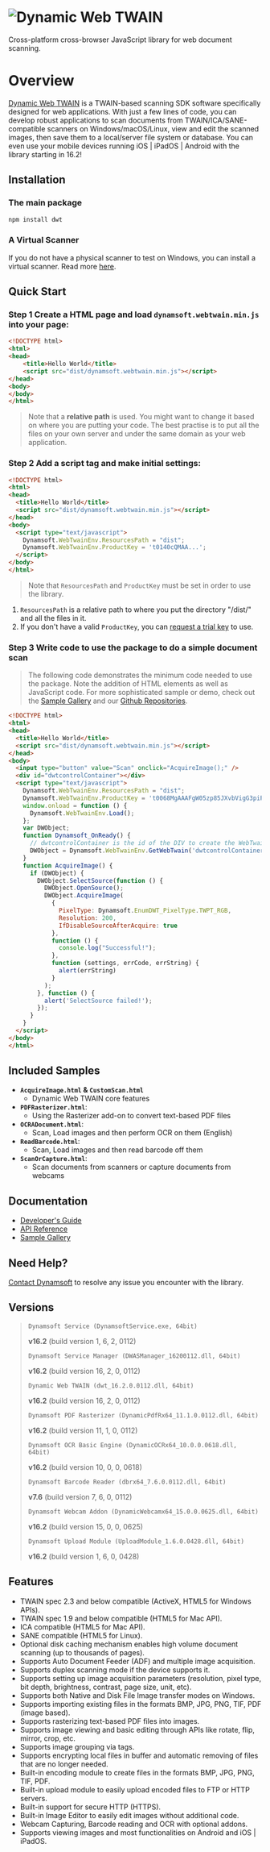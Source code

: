 # ![Dynamic Web TWAIN](https://www.dynamsoft.com/assets/img-icon/logo-dwt-white-300x68.png)

Cross-platform cross-browser JavaScript library for web document scanning.

# Overview

[Dynamic Web TWAIN](https://www.dynamsoft.com/Products/WebTWAIN_Overview.aspx) is a TWAIN-based scanning SDK software specifically designed for web applications. With just a few lines of code, you can develop robust applications to scan documents from TWAIN/ICA/SANE-compatible scanners on Windows/macOS/Linux, view and edit the scanned images, then save them to a local/server file system or database. You can even use your mobile devices running iOS | iPadOS | Android with the library starting in 16.2!

## Installation

### The main package

```bash
npm install dwt
```

### A Virtual Scanner

If you do not have a physical scanner to test on Windows, you can install a virtual scanner. Read more [here](https://www.dynamsoft.com/web-twain/docs/getstarted/hardware.html?ver=latest#no-scanner-to-test).

## Quick Start

### Step 1 Create a HTML page and load **`dynamsoft.webtwain.min.js`** into your page:

```html
<!DOCTYPE html>
<html>
<head>
	<title>Hello World</title>
	<script src="dist/dynamsoft.webtwain.min.js"></script>
</head>
<body>
</body>
</html>
```

> Note that a **relative path** is used. You might want to change it based on where you are putting your code. The best practise is to put all the files on your own server and under the same domain as your web application.

### Step 2 Add a script tag and make initial settings:

```html
<!DOCTYPE html>
<html>
<head>
  <title>Hello World</title>
  <script src="dist/dynamsoft.webtwain.min.js"></script>
</head>
<body>
  <script type="text/javascript">
    Dynamsoft.WebTwainEnv.ResourcesPath = "dist";
    Dynamsoft.WebTwainEnv.ProductKey = 't0140cQMAA...';
  </script>
</body>
</html>
```

> Note that `ResourcesPath` and `ProductKey` must be set in order to use the library. 

1. `ResourcesPath` is a relative path to where you put the directory "/dist/" and all the files in it.
2. If you don't have a valid `ProductKey`, you can [request a trial key](https://www.dynamsoft.com/CustomerPortal/Portal/TrialLicense.aspx) to use.

### Step 3 Write code to use the package to do a simple document scan

> The following code demonstrates the minimum code needed to use the package. Note the addition of HTML elements as well as JavaScript code. For more sophisticated sample or demo, check out the [Sample Gallery](https://www.dynamsoft.com/Downloads/WebTWAIN-Sample-Download.aspx) and our [Github Repositories](https://github.com/dynamsoft-dwt).

```html
<!DOCTYPE html>
<html>
<head>
  <title>Hello World</title>
  <script src="dist/dynamsoft.webtwain.min.js"></script>
</head>
<body>
  <input type="button" value="Scan" onclick="AcquireImage();" />
  <div id="dwtcontrolContainer"></div>
  <script type="text/javascript">
    Dynamsoft.WebTwainEnv.ResourcesPath = "dist";
    Dynamsoft.WebTwainEnv.ProductKey = 't0068MgAAAFgW05zp85JXvbVigG3piPN2/luDlLjQF55OJy48LymLDkYdTg6jZQeQ2SJ3ODHgLtAuKCpANd+NB4SXZQg3yXE='; // Put your own key here
    window.onload = function () {
      Dynamsoft.WebTwainEnv.Load();
    };
    var DWObject;
    function Dynamsoft_OnReady() {
      // dwtcontrolContainer is the id of the DIV to create the WebTwain instance in.
      DWObject = Dynamsoft.WebTwainEnv.GetWebTwain('dwtcontrolContainer');
    }
    function AcquireImage() {
      if (DWObject) {
        DWObject.SelectSource(function () {
          DWObject.OpenSource();
          DWObject.AcquireImage(
            {
              PixelType: Dynamsoft.EnumDWT_PixelType.TWPT_RGB,
              Resolution: 200,
              IfDisableSourceAfterAcquire: true
            },
            function () {
              console.log("Successful!");
            },
            function (settings, errCode, errString) {
              alert(errString)
            }
          );
        }, function () {
          alert('SelectSource failed!');
        });
      }
    }
  </script>
</body>
</html>
```

## Included Samples

* **`AcquireImage.html` & `CustomScan.html`**
  * Dynamic Web TWAIN core features
* **`PDFRasterizer.html`**:
  * Using the Rasterizer add-on to convert text-based PDF files
* **`OCRADocument.html`**:
  * Scan, Load images and then perform OCR on them (English)
* **`ReadBarcode.html`**:
  * Scan, Load images and then read barcode off them
* **`ScanOrCapture.html`**:
  * Scan documents from scanners or capture documents from webcams

## Documentation

* [Developer's Guide](https://www.dynamsoft.com/docs/dwt/)
* [API Reference](https://www.dynamsoft.com/docs/dwt/API/API-Index.html)
* [Sample Gallery](https://www.dynamsoft.com/Downloads/WebTWAIN-Sample-Download.aspx)

## Need Help?

[Contact Dynamsoft](https://www.dynamsoft.com/Company/Contact.aspx) to resolve any issue you encounter with the library.

## Versions

>`Dynamsoft Service (DynamsoftService.exe, 64bit)`
>
>**v16.2** (build version 1, 6, 2, 0112)
>
>`Dynamsoft Service Manager (DWASManager_16200112.dll, 64bit)`
>
>**v16.2** (build version 16, 2, 0, 0112)
>
>`Dynamic Web TWAIN (dwt_16.2.0.0112.dll, 64bit)`
>
>**v16.2** (build version 16, 2, 0, 0112)
>
>`Dynamsoft PDF Rasterizer (DynamicPdfRx64_11.1.0.0112.dll, 64bit)`
>
>**v16.2** (build version 11, 1, 0, 0112)
>
>`Dynamsoft OCR Basic Engine (DynamicOCRx64_10.0.0.0618.dll, 64bit)`
>
>**v16.2** (build version 10, 0, 0, 0618)
>
>`Dynamsoft Barcode Reader (dbrx64_7.6.0.0112.dll, 64bit)`
>
>**v7.6** (build version 7, 6, 0, 0112)
>
>`Dynamsoft Webcam Addon (DynamicWebcamx64_15.0.0.0625.dll, 64bit)`
>
>**v16.2** (build version 15, 0, 0, 0625)
>
>`Dynamsoft Upload Module (UploadModule_1.6.0.0428.dll, 64bit)`
>
>**v16.2** (build version 1, 6, 0, 0428)

## Features

* TWAIN spec 2.3 and below compatible (ActiveX, HTML5 for Windows APIs).
* TWAIN spec 1.9 and below compatible (HTML5 for Mac API).
* ICA compatible (HTML5 for Mac API).
* SANE compatible (HTML5 for Linux).
* Optional disk caching mechanism enables high volume document scanning (up to thousands of pages).
* Supports Auto Document Feeder (ADF) and multiple image acquisition.
* Supports duplex scanning mode if the device supports it.
* Supports setting up image acquisition parameters (resolution, pixel type, bit depth, brightness, contrast, page size, unit, etc).
* Supports both Native and Disk File Image transfer modes on Windows.
* Supports importing existing files in the formats BMP, JPG, PNG, TIF, PDF (image based).
* Supports rasterizing text-based PDF files into images.
* Supports image viewing and basic editing through APIs like rotate, flip, mirror, crop, etc.
* Supports image grouping via tags.
* Supports encrypting local files in buffer and automatic removing of files that are no longer needed.
* Built-in encoding module to create files in the formats BMP, JPG, PNG, TIF, PDF.
* Built-in upload module to easily upload encoded files to FTP or HTTP servers.
* Built-in support for secure HTTP (HTTPS).
* Built-in Image Editor to easily edit images without additional code.
* Webcam Capturing, Barcode reading and OCR with optional addons.
* Supports viewing images and most functionalities on Android and iOS | iPadOS.
